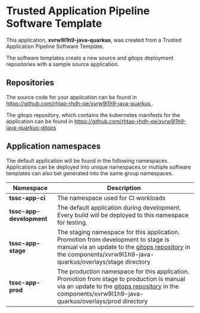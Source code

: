 # Trusted Application Pipeline Software Template

This application, **xvrw9l1h9-java-quarkus**, was created from a Trusted Application Pipeline Software Template.

The software templates create a new source and gitops deployment repositories with a sample source application. 

## Repositories

The source code for your application can be found in [https://github.com/rhtap-rhdh-qe/xvrw9l1h9-java-quarkus ](https://github.com/rhtap-rhdh-qe/xvrw9l1h9-java-quarkus ).
 
The gitops repository, which contains the kubernetes manifests for the application can be found in 
[https://github.com/rhtap-rhdh-qe/xvrw9l1h9-java-quarkus-gitops ](https://github.com/rhtap-rhdh-qe/xvrw9l1h9-java-quarkus-gitops ) 

## Application namespaces 

The default application will be found in the following namespaces. Applications can be deployed into unique namespaces or multiple software templates can also bet generated into the same group namespaces.  

|  Namespace   |  Description   |  
| -------- | -------- |
| **tssc-app-ci** | The namespace used for CI workloads |
| **tssc-app-development** | The default application during development. Every build will be deployed to this namespace for testing. |
| **tssc-app-stage** | The staging namespace for this application. Promotion from development to stage is manual via an update to the [gitops repository](https://github.com/rhtap-rhdh-qe/xvrw9l1h9-java-quarkus-gitops ) in the components/xvrw9l1h9-java-quarkus/overlays/stage directory |
| **tssc-app-prod** | The production namespace for this application. Promotion from stage to production is manual via an update to the [gitops repository](https://github.com/rhtap-rhdh-qe/xvrw9l1h9-java-quarkus-gitops ) in the components/xvrw9l1h9-java-quarkus/overlays/prod directory |